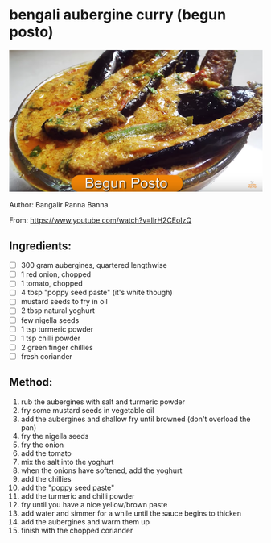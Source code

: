 # bengali aubergine curry (begun posto)
![](begun-posto.png)

Author: Bangalir Ranna Banna

From: https://www.youtube.com/watch?v=IlrH2CEoIzQ

## Ingredients:
- [ ] 300 gram aubergines, quartered lengthwise
- [ ] 1 red onion, chopped
- [ ] 1 tomato, chopped
- [ ] 4 tbsp "poppy seed paste" (it's white though)
- [ ] mustard seeds to fry in oil
- [ ] 2 tbsp natural yoghurt
- [ ] few nigella seeds
- [ ] 1 tsp turmeric powder
- [ ] 1 tsp chilli powder
- [ ] 2 green finger chillies
- [ ] fresh coriander

## Method:
1. rub the aubergines with salt and turmeric powder
2. fry some mustard seeds in vegetable oil
3. add the aubergines and shallow fry until browned (don't overload the pan)
4. fry the nigella seeds
5. fry the onion
6. add the tomato
7. mix the salt into the yoghurt
8. when the onions have softened, add the yoghurt
9. add the chillies
10. add the "poppy seed paste"
11. add the turmeric and chilli powder
12. fry until you have a nice yellow/brown paste
13. add water and simmer for a while until the sauce begins to thicken
14. add the aubergines and warm them up
15. finish with the chopped coriander